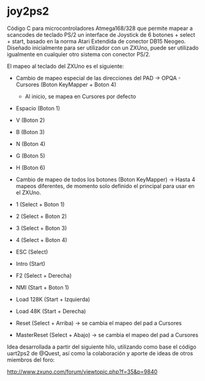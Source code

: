 # joy2ps2

Código C para microcontroladores Atmega168/328 que permite mapear a scancodes de teclado PS/2 un interface de Joystick de 6 botones + select + start, basado en la norma Atari Extendida de conector DB15 Neogeo. Diseñado inicialmente para ser utilizador con un ZXUno, puede ser utilizado igualmente en cualquier otro sistema con conector PS/2.

El mapeo al teclado del ZXUno es el siguiente:

* Cambio de mapeo especial de las direcciones del PAD -> OPQA - Cursores (Boton KeyMapper + Boton 4)
  * Al inicio, se mapea en Cursores por defecto
* Espacio (Boton 1)
* V (Boton 2)
* B (Boton 3)
* N (Boton 4)
* G (Boton 5)
* H (Boton 6)

* Cambio de mapeo de todos los botones (Boton KeyMapper) -> Hasta 4 mapeos diferentes, de momento solo definido el principal para usar en el ZXUno.

* 1 (Select + Boton 1) 
* 2 (Select + Boton 2)
* 3 (Select + Boton 3)
* 4 (Select + Boton 4)
  
* ESC (Select)
* Intro (Start)
* F2 (Select + Derecha)
  
* NMI (Start + Boton 1)
* Load 128K (Start + Izquierda)
* Load 48K (Start + Derecha)
* Reset (Select + Arriba) -> se cambia el mapeo del pad a Cursores
* MasterReset (Select + Abajo) -> se cambia el mapeo del pad a Cursores

Idea desarrollada a partir del siguiente hilo, utilizando como base el código uart2ps2 de @Quest, así como la colaboración y aporte de ideas de otros miembros del foro:

http://www.zxuno.com/forum/viewtopic.php?f=35&p=9840

